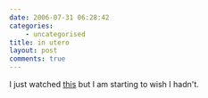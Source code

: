```yaml
---
date: 2006-07-31 06:28:42
categories:
    - uncategorised
title: in utero
layout: post
comments: true
---
```

I just watched
[this](http://djstelios.wordpress.com/2006/07/28/fetus-in-mans-stomach/)
but I am starting to wish I hadn't.
